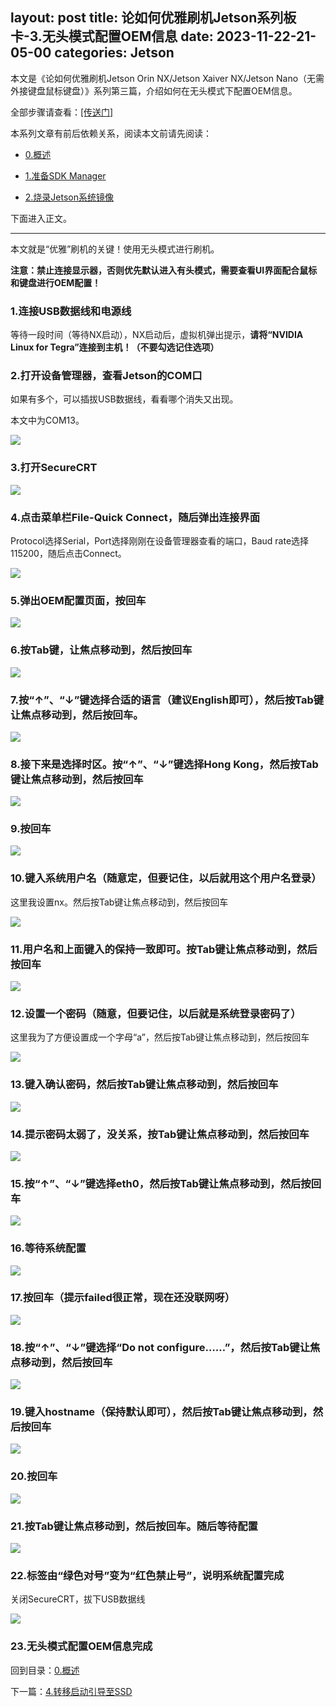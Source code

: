 layout: post
title:  论如何优雅刷机Jetson系列板卡-3.无头模式配置OEM信息
date:   2023-11-22-21-05-00
categories: Jetson
------
本文是《论如何优雅刷机Jetson Orin NX/Jetson Xaiver NX/Jetson Nano（无需外接键盘鼠标键盘）》系列第三篇，介绍如何在无头模式下配置OEM信息。

全部步骤请查看：[[传送门]](/jetson/2023/11/22/%E8%AE%BA%E5%A6%82%E4%BD%95%E4%BC%98%E9%9B%85%E5%88%B7%E6%9C%BAJetson%E7%B3%BB%E5%88%97%E6%9D%BF%E5%8D%A1-0.%E6%A6%82%E8%BF%B0.html#四正文)

本系列文章有前后依赖关系，阅读本文前请先阅读：

* [0.概述](/jetson/2023/11/22/%E8%AE%BA%E5%A6%82%E4%BD%95%E4%BC%98%E9%9B%85%E5%88%B7%E6%9C%BAJetson%E7%B3%BB%E5%88%97%E6%9D%BF%E5%8D%A1-0.%E6%A6%82%E8%BF%B0.html)

* [1.准备SDK Manager](/jetson/2023/11/22/%E8%AE%BA%E5%A6%82%E4%BD%95%E4%BC%98%E9%9B%85%E5%88%B7%E6%9C%BAJetson%E7%B3%BB%E5%88%97%E6%9D%BF%E5%8D%A1-1.%E5%87%86%E5%A4%87SDK-Manager.html)

* [2.烧录Jetson系统镜像](/jetson/2023/11/22/%E8%AE%BA%E5%A6%82%E4%BD%95%E4%BC%98%E9%9B%85%E5%88%B7%E6%9C%BAJetson%E7%B3%BB%E5%88%97%E6%9D%BF%E5%8D%A1-2.%E7%83%A7%E5%BD%95Jetson%E7%B3%BB%E7%BB%9F%E9%95%9C%E5%83%8F.html)

下面进入正文。

<hr>

本文就是“优雅”刷机的关键！使用无头模式进行刷机。

**注意：禁止连接显示器，否则优先默认进入有头模式，需要查看UI界面配合鼠标和键盘进行OEM配置！**

### 1.连接USB数据线和电源线
等待一段时间（等待NX启动），NX启动后，虚拟机弹出提示，**请将“NVIDIA Linux for Tegra”连接到主机！（不要勾选记住选项）**

### 2.打开设备管理器，查看Jetson的COM口
如果有多个，可以插拔USB数据线，看看哪个消失又出现。

本文中为COM13。

![](https://pic4.zhimg.com/80/v2-e58fd0e15fc4f7fd6d3e1d95a1de1453_720w.webp)

### 3.打开SecureCRT

![](https://pic3.zhimg.com/80/v2-2a30410fa13c84aa5c21beb37dd9ef22_720w.webp)

### 4.点击菜单栏File-Quick Connect，随后弹出连接界面
Protocol选择Serial，Port选择刚刚在设备管理器查看的端口，Baud rate选择115200，随后点击Connect。

![](https://pic2.zhimg.com/80/v2-01c375f2d8f0a6ffde0359772309aae5_720w.webp)

### 5.弹出OEM配置页面，按回车

![](https://pic1.zhimg.com/80/v2-3595bb80bd14a127bb9d434d11751fe8_720w.webp)

### 6.按Tab键，让焦点移动到<OK>，然后按回车

![](https://pic3.zhimg.com/80/v2-9ed1d477a6555b2649a5ade449329646_720w.webp)

### 7.按“↑”、“↓”键选择合适的语言（建议English即可），然后按Tab键让焦点移动到<OK>，然后按回车。

![](https://pic3.zhimg.com/80/v2-df4cfa9b722653adeaad6eab19f9ff1a_720w.webp)

### 8.接下来是选择时区。按“↑”、“↓”键选择Hong Kong，然后按Tab键让焦点移动到<OK>，然后按回车

![](https://pic4.zhimg.com/80/v2-2a30b09aa78432cbc688478f000ad99b_720w.webp)

### 9.按回车

![](https://pic3.zhimg.com/80/v2-bd914222217d7d9c11cf8a2df1e3873e_720w.webp)

### 10.键入系统用户名（随意定，但要记住，以后就用这个用户名登录）
这里我设置nx。然后按Tab键让焦点移动到<OK>，然后按回车

![](https://pic3.zhimg.com/80/v2-b6613757d61407d5226e47f61d2c38ee_720w.webp)

### 11.用户名和上面键入的保持一致即可。按Tab键让焦点移动到<OK>，然后按回车

![](https://pic1.zhimg.com/80/v2-36f416623b7ba63f591a4a2922909258_720w.webp)

### 12.设置一个密码（随意，但要记住，以后就是系统登录密码了）
这里我为了方便设置成一个字母“a”，然后按Tab键让焦点移动到<OK>，然后按回车

![](https://pic1.zhimg.com/80/v2-decf165cbaade1c7287b7bc30ee67f50_720w.webp)

### 13.键入确认密码，然后按Tab键让焦点移动到<OK>，然后按回车

![](https://pic4.zhimg.com/80/v2-11558ec5b95cb983bf93d8a843717647_720w.webp)

### 14.提示密码太弱了，没关系，按Tab键让焦点移动到<Yes>，然后按回车

![](https://pic3.zhimg.com/80/v2-cb8c7b43cd523db8196f20569d96daee_720w.webp)

### 15.按“↑”、“↓”键选择eth0，然后按Tab键让焦点移动到<OK>，然后按回车

![](https://pic1.zhimg.com/80/v2-5663b36113cd2a701ad427bc3f0fba40_720w.webp)

### 16.等待系统配置

![](https://pic4.zhimg.com/80/v2-109abd869b45f2bc221b5bcfe4172a9b_720w.webp)

### 17.按回车（提示failed很正常，现在还没联网呀）

![](https://pic2.zhimg.com/80/v2-defd774341c0b55d1379d5d5a838e621_720w.webp)

### 18.按“↑”、“↓”键选择“Do not configure……”，然后按Tab键让焦点移动到<OK>，然后按回车

![](https://pic1.zhimg.com/80/v2-bd45347f1f6f3fd03a0535025b16f3fc_720w.webp)

### 19.键入hostname（保持默认即可），然后按Tab键让焦点移动到<OK>，然后按回车

![](https://pic1.zhimg.com/80/v2-0fcf270605df78ef50ba3e91a1fcfa68_720w.webp)

### 20.按回车

![](https://pic2.zhimg.com/80/v2-436b7b844c7d92ec2152e52f6016e0e1_720w.webp)

### 21.按Tab键让焦点移动到<No>，然后按回车。随后等待配置

![](https://pic3.zhimg.com/80/v2-a22645d290262bf40c96a5ffdb36dd06_720w.webp)

### 22.标签由“绿色对号”变为“红色禁止号”，说明系统配置完成
关闭SecureCRT，拔下USB数据线

![](https://pic2.zhimg.com/80/v2-146149895af53eed29aff871a52e0561_720w.webp)

### 23.无头模式配置OEM信息完成
回到目录：[0.概述](/jetson/2023/11/22/%E8%AE%BA%E5%A6%82%E4%BD%95%E4%BC%98%E9%9B%85%E5%88%B7%E6%9C%BAJetson%E7%B3%BB%E5%88%97%E6%9D%BF%E5%8D%A1-0.%E6%A6%82%E8%BF%B0.html#四正文)

下一篇：[4.转移启动引导至SSD](/jetson/2023/11/22/%E8%AE%BA%E5%A6%82%E4%BD%95%E4%BC%98%E9%9B%85%E5%88%B7%E6%9C%BAJetson%E7%B3%BB%E5%88%97%E6%9D%BF%E5%8D%A1-4.%E8%BD%AC%E7%A7%BB%E5%90%AF%E5%8A%A8%E5%BC%95%E5%AF%BC%E8%87%B3SSD.html)
